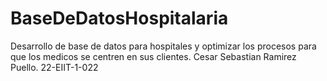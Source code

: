 # BaseDeDatosHospitalaria
Desarrollo de base de datos para hospitales y optimizar los procesos para que los medicos se centren en sus clientes. Cesar Sebastian Ramirez Puello. 22-EIIT-1-022
